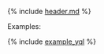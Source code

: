 {% include [header.md](query_metrics_header.md) %}

Examples:

{% include [example_yql](query_metrics_example_yql.md) %}